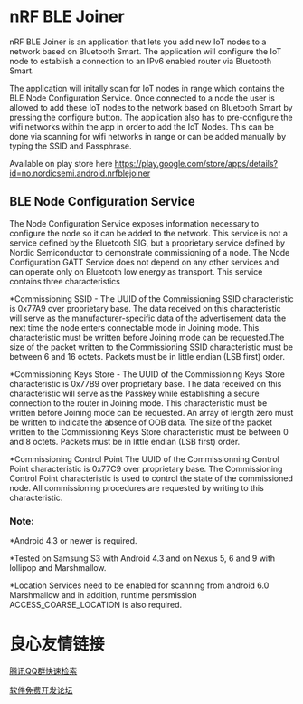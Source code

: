# nRF BLE Joiner
nRF BLE Joiner is an application that lets you add new IoT nodes to a network based on Bluetooth Smart. The application will configure the IoT node to establish a connection to an IPv6 enabled router via Bluetooth Smart. 

The application will initally scan for IoT nodes in range which contains the BLE Node Configuration Service. Once connected to a node the user is allowed to add these IoT nodes to the network based on Bluetooth Smart by pressing the configure button. The application also has to pre-configure the wifi networks within the app in order to add the IoT Nodes. This can be done via scanning for wifi networks in range or can be added manually by typing the SSID and Passphrase.

Available on play store here https://play.google.com/store/apps/details?id=no.nordicsemi.android.nrfblejoiner

## BLE Node Configuration Service
The Node Configuration Service exposes information necessary to configure the node so it can be added to the network. This service is not a service defined by the Bluetooth SIG, but a proprietary service defined by Nordic Semiconductor to demonstrate commissioning of a node.
The Node Configuration GATT Service does not depend on any other services and can operate only on Bluetooth low energy as transport.
This service contains three characteristics

*Commissioning SSID - The UUID of the Commissioning SSID characteristic is 0x77A9 over proprietary base. The data received on this characteristic will serve as the manufacturer-specific data of the advertisement data the next time the node enters connectable mode in Joining mode. This characteristic must be written before Joining mode can be requested.The size of the packet written to the Commissioning SSID characteristic must be between 6 and 16 octets. Packets must be in little endian (LSB first) order.

*Commissioning Keys Store - The UUID of the Commissioning Keys Store characteristic is 0x77B9 over proprietary base. The data received on this characteristic will serve as the Passkey while establishing a secure connection to the router in Joining mode. This characteristic must be written before Joining mode can be requested. An array of length zero must be written to indicate the absence of OOB data. The size of the packet written to the Commissioning Keys Store characteristic must be between 0 and 8 octets. Packets must be in little endian (LSB first) order.

*Commissioning Control Point The UUID of the Commissionning Control Point characteristic is 0x77C9 over proprietary base. The Commissioning Control Point characteristic is used to control the state of the commissioned node. All commissioning procedures are requested by writing to this characteristic.

### Note:

*Android 4.3 or newer is required.

*Tested on Samsung S3 with Android 4.3 and on Nexus 5, 6 and 9 with lollipop and Marshmallow.

*Location Services need to be enabled for scanning from android 6.0 Marshmallow and in addition, runtime persmission ACCESS_COARSE_LOCATION is also required.


 # 良心友情链接

[腾讯QQ群快速检索](http://u.720life.cn/s/8cf73f7c)

[软件免费开发论坛](http://u.720life.cn/s/bbb01dc0)
